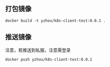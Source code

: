 
## 打包镜像     
```shell
docker build -t yzhou/k8s-client-test:0.0.1 .
```

## 推送镜像 
注意，若推送到私服，注意需登录
```shell
docker push yzhou/k8s-client-test:0.0.1
```